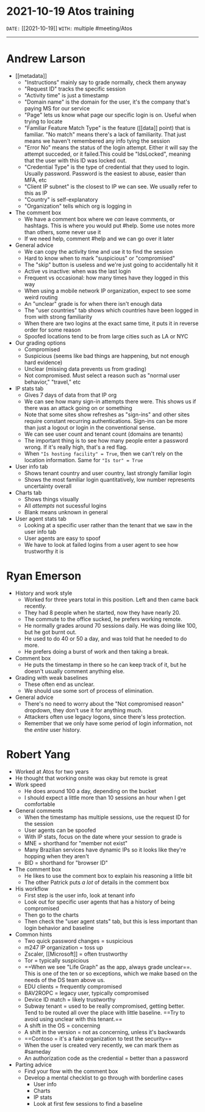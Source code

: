 # 2021-10-19 Atos training
`DATE:` [[2021-10-19]]
`WITH:` multiple
#meeting/Atos

---
# Andrew Larson
- [[metadata]]
	- "Instructions" mainly say to grade normally, check them anyway
	- "Request ID" tracks the specific session
	- "Activity time" is just a timestamp
	- "Domain name" is the domain for the user, it's the company that's paying MS for our service
	- "Page" lets us know what page our specific login is on. Useful when trying to locate
	- "Familiar Feature Match Type" is the feature ([[data]] point) that is familiar. "No match" means there's a lack of familiarity. That just means we haven't remembered any info tying the session 
	- "Error No" means the status of the login attempt. Either it will say the attempt succeded, or it failed.This could be "IdsLocked", meaning that the user with this ID was locked out.
	- "Credential Type" is the type of credential that they used to login. Usually password. Password is the easiest to abuse, easier than MFA, etc
	- "Client IP subnet" is the closest to IP we can see. We usually refer to this as IP
	- "Country" is self-explanatory
	- "Organization" tells which org is logging in
- The comment box
	- We have a comment box where we *can* leave comments, or hashtags. This is where you would put \#help. Some use notes more than others, some never use it
	- If we need help, comment \#help and we can go over it later
- General advice
	- We can copy the activity time and use it to find the session
	- Hard to know when to mark "suspicious" or "compromised"
	- The "skip" button is useless and we're just going to accidentally hit it
	- Active vs inactive: when was the last login
	- Frequent vs occasional: how many times have they logged in this way
	- When using a mobile network IP organization, expect to see some weird routing
	- An "unclear" grade is for when there isn't enough data
	- The "user countries" tab shows which countries have been logged in from with strong familiarity
	- When there are two logins at the exact same time, it puts it in reverse order for some reason
	- Spoofed locations tend to be from large cities such as LA or NYC
- Our grading options
	- Compromised
	- Suspicious (seems like bad things are happening, but not enough hard evidence)
	- Unclear (missing data prevents us from grading)
	- Not compromised. Must select a reason such as "normal user behavior," "travel," etc
- IP stats tab
	- Gives 7 days of data from that IP org
	- We can see how many sign-in attempts there were. This shows us if there was an attack going on or something
	- Note that some sites show refreshes as "sign-ins" and other sites require constant recurring authentications. Sign-ins can be more than just a logout or login in the conventional sense.
	- We can see user count and tenant count (domains are tenants)
	- The important thing is to see how many people enter a password wrong. If it's really high, that's a red flag.
	- When `"Is hosting facility" = True`, then we can't rely on the location information. Same for `"Is tor" = True`
- User info tab
	- Shows tenant country and user country, last strongly familiar login
	- Shows the most familiar login quantitatively, low number represents uncertainty overall
- Charts tab
	- Shows things visually
	- All *attempts* not sucessful logins
	- Blank means unknown in general
- User agent stats tab
	- Looking at a specific user rather than the tenant that we saw in the user info tab
	- User agents are easy to spoof
	- We have to look at failed logins from a user agent to see how trustworthy it is

# Ryan Emerson
- History and work style
	- Worked for three years total in this position. Left and then came back recently.
	- They had 8 people when he started, now they have nearly 20.
	- The commute to the office sucked, he prefers working remote.
	- He normally grades around 70 sessions daily. He was doing like 100, but he got burnt out. 
	- He used to do 40 or 50 a day, and was told that he needed to do more.
	- He prefers doing a burst of work and then taking a break.
- Comment box
	- He puts the timestamp in there so he can keep track of it, but he doesn't usually comment anything else.
- Grading with weak baselines
	- These often end as unclear. 
	- We should use some sort of process of elimination.
- General advice
	- There's no need to worry about the "Not compromised reason" dropdown, they don't use it for anything much.
	- Attackers often use legacy logons, since there's less protection.
	- Remember that we only have some period of login information, not the *entire* user history.

# Robert Yang
- Worked at Atos for two years
- He thought that working onsite was okay but remote is great
- Work speed
	- He does around 100 a day, depending on the bucket
	- I should expect a little more than 10 sessions an hour when I get comfortable
- General comments
	- When the timestamp has multiple sessions, use the request ID for the session
	- User agents can be spoofed
	- With IP stats, focus on the date where your session to grade is
	- MNE = shorthand for "member not exist"
	- Many Brazilian services have dynamic IPs so it looks like they're hopping when they aren't
	- BID = shorthand for "browser ID"
- The comment box
	- He likes to use the comment box to explain his reasoning a little bit
	- The other Patrick puts *a lot* of details in the comment box
- His workflow
	- First step is the user info, look at tenant info
	- Look out for specific user agents that has a history of being compromised
	- Then go to the charts
	- Then check the "user agent stats" tab, but this is less important than login behavior and baseline
- Common hints
	- Two quick password changes = suspicious
	- m247 IP organization = toss up
	- Zscaler, [[Microsoft]] = often trustworthy
	- Tor = typically suspicious
	- ==When we see "Life Graph" as the app, always grade unclear==. This is one of the ten or so exceptions, which we make based on the needs of the DS team above us. 
	- EDU clients  = frequently compromised
	- BAV2ROPC = legacy user, typically compromised
	- Device ID match = likely trustworthy
	- Subway tenant = used to be really compromised, getting better. Tend to be routed all over the place with little baseline. ==Try to avoid using unclear with this tenant.== 
	- A shift in the OS = concerning
	- A shift in the version = not as concerning, unless it's backwards
	- ==Contoso = it's a fake organization to test the security==
	- When the user is created very recently, we can mark them as \#sameday 
	- An authorization code as the credential = better than a password
- Parting advice
	- Find your flow with the comment box
	- Develop a mental checklist to go through with borderline cases
		- User info
		- Charts
		- IP stats
		- Look at first few sessions to find a baseline